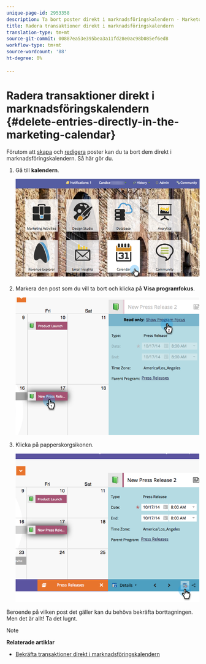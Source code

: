 ```yaml
---
unique-page-id: 2953358
description: Ta bort poster direkt i marknadsföringskalendern - Marketo Docs - Produktdokumentation
title: Radera transaktioner direkt i marknadsföringskalendern
translation-type: tm+mt
source-git-commit: 00887ea53e395bea3a11fd28e0ac98b085ef6ed8
workflow-type: tm+mt
source-wordcount: '88'
ht-degree: 0%

---
```



# Radera transaktioner direkt i marknadsföringskalendern {#delete-entries-directly-in-the-marketing-calendar}

Förutom att [skapa](create-entries-directly-in-the-marketing-calendar.md) och [redigera](edit-entries-directly-in-the-marketing-calendar.md) poster kan du ta bort dem direkt i marknadsföringskalendern. Så här gör du.

1. Gå till **kalendern**.

   ![](assets/2017-05-10-15-30-47-4.png)

1. Markera den post som du vill ta bort och klicka på **Visa programfokus**.

   ![](assets/image2014-10-20-13-3a20-3a33.png)

1. Klicka på papperskorgsikonen.

   ![](assets/image2014-10-20-13-3a20-3a42.png)

Beroende på vilken post det gäller kan du behöva bekräfta borttagningen. Men det är allt! Ta det lugnt.

>[!NOTE]
>
>**Relaterade artiklar**
>
>* [Bekräfta transaktioner direkt i marknadsföringskalendern](confirm-entries-directly-in-the-marketing-calendar.md)

>



